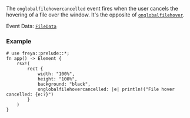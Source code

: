 The `onglobalfilehovercancelled` event fires when the user cancels the hovering of a file over the window. It's the opposite of [`onglobalfilehover`](crate::elements::onglobalfilehover).

Event Data: [`FileData`](crate::events::FileData)

### Example

```rust, no_run
# use freya::prelude::*;
fn app() -> Element {
    rsx!(
        rect {
            width: "100%",
            height: "100%",
            background: "black",
            onglobalfilehovercancelled: |e| println!("File hover cancelled: {e:?}")
        }
    )
}
```
